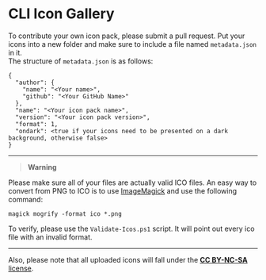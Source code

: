 # CLI Icon Gallery
To contribute your own icon pack, please submit a pull request. Put your icons into a new folder and make sure to include a file named `metadata.json` in it.  
The structure of `metadata.json` is as follows:

```
{
  "author": {
    "name": "<Your name>",
    "github": "<Your GitHub Name>"
  },
  "name": "<Your icon pack name>",
  "version": "<Your icon pack version>",
  "format": 1,
  "ondark": <true if your icons need to be presented on a dark background, otherwise false>
}
```

---

> **Warning**

Please make sure all of your files are actually valid ICO files. An easy way to convert from PNG to ICO is to use [ImageMagick](https://imagemagick.org) and use the following command:

```
magick mogrify -format ico *.png
```

To verify, please use the `Validate-Icos.ps1` script. It will point out every ico file with an invalid format.

---

Also, please note that all uploaded icons will fall under the [**CC BY-NC-SA** license](https://creativecommons.org/licenses/by-nc-sa/4.0/).
